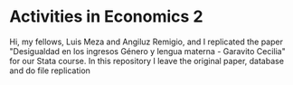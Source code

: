 # Activities in Economics 2
Hi, my fellows, Luis Meza and Angiluz Remigio, and I replicated the paper "Desigualdad en los ingresos Género y lengua materna - Garavito Cecilia" for our Stata course. In this repository I leave the original paper, database and do file replication
